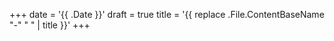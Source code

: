 +++
date = '{{ .Date }}'
draft = true
title = '{{ replace .File.ContentBaseName "-" " " | title }}'
+++
 